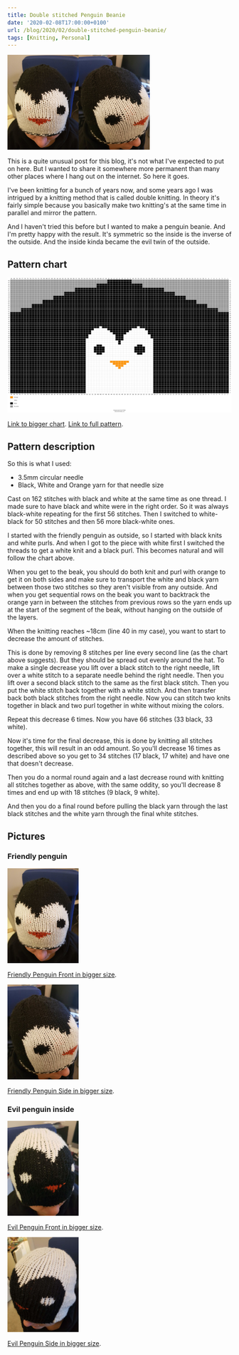```yaml
---
title: Double stitched Penguin Beanie
date: '2020-02-08T17:00:00+0100'
url: /blog/2020/02/double-stitched-penguin-beanie/
tags: [Knitting, Personal]
---
```


![Friendly front and side of penguin beanie](./friendly_penguin_front_and_side_thumb.png)

This is a quite unusual post for this blog, it's not what I've expected to
put on here. But I wanted to share it somewhere more permanent than many
other places where I hang out on the internet. So here it goes.

I've been knitting for a bunch of years now, and some years ago I was
intrigued by a knitting method that is called double knitting. In theory it's
fairly simple because you basically make two knitting's at the same time in
parallel and mirror the pattern.

And I haven't tried this before but I wanted to make a penguin beanie. And
I'm pretty happy with the result. It's symmetric so the inside is the inverse
of the outside. And the inside kinda became the evil twin of the outside.

## Pattern chart

![Chart of the knitting pattern](./small_chart.png)

[Link to bigger chart](./medium_chart.png). [Link to full pattern](https://www.stitchfiddle.com/en/c/sifm3s-xp37/quickview).

## Pattern description

So this is what I used:

- 3.5mm circular needle
- Black, White and Orange yarn for that needle size

Cast on 162 stitches with black and white at the same time as one thread. I
made sure to have black and white were in the right order. So it was always
black-white repeating for the first 56 stitches. Then I switched to
white-black for 50 stitches and then 56 more black-white ones.

I started with the friendly penguin as outside, so I started with black knits
and white purls. And when I got to the piece with white first I switched the
threads to get a white knit and a black purl. This becomes natural and will
follow the chart above.

When you get to the beak, you should do both knit and purl with orange to get
it on both sides and make sure to transport the white and black yarn between
those two stitches so they aren't visible from any outside. And when you get
sequential rows on the beak you want to backtrack the orange yarn in between
the stitches from previous rows so the yarn ends up at the start of the
segment of the beak, without hanging on the outside of the layers.

When the knitting reaches ~18cm (line 40 in my case), you want to start to
decrease the amount of stitches.

This is done by removing 8 stitches per line every second line (as the chart
above suggests). But they should be spread out evenly around the hat. To make
a single decrease you lift over a black stitch to the right needle, lift over
a white stitch to a separate needle behind the right needle. Then you lift
over a second black stitch to the same as the first black stitch. Then you
put the white stitch back together with a white stitch. And then transfer
back both black stitches from the right needle. Now you can stitch two knits
together in black and two purl together in white without mixing the colors.

Repeat this decrease 6 times. Now you have 66 stitches (33 black, 33 white).

Now it's time for the final decrease, this is done by knitting all stitches
together, this will result in an odd amount. So you'll decrease 16 times as
described above so you get to 34 stitches (17 black, 17 white) and have one
that doesn't decrease.

Then you do a normal round again and a last decrease round with knitting all
stitches together as above, with the same oddity, so you'll decrease 8 times
and end up with 18 stitches (9 black, 9 white).

And then you do a final round before pulling the black yarn through the last
black stitches and the white yarn through the final white stitches.

## Pictures

### Friendly penguin

![Friendly penguin front](./friendly_penguin_front_thumb.jpg)

[Friendly Penguin Front in bigger size](./friendly_penguin_front.jpg).

![Friendly penguin side](./friendly_penguin_side_thumb.jpg)

[Friendly Penguin Side in bigger size](./friendly_penguin_side.jpg).

### Evil penguin inside

![Evil penguin front](./evil_penguin_front_thumb.jpg)

[Evil Penguin Front in bigger size](./evil_penguin_front.jpg).

![Evil penguin side](./evil_penguin_side_thumb.jpg)

[Evil Penguin Side in bigger size](./evil_penguin_side.jpg).
